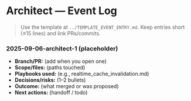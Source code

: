 # Architect — Event Log

> Use the template at `../TEMPLATE_EVENT_ENTRY.md`. Keep entries short (≤15 lines) and link PRs/commits.

### 2025-09-06-architect-1 (placeholder)
- **Branch/PR:** (add when you open one)
- **Scope/files:** (paths touched)
- **Playbooks used:** (e.g., realtime_cache_invalidation.md)
- **Decisions/risks:** (1–2 bullets)
- **Outcome:** (what merged or was proposed)
- **Next actions:** (handoff / todo)
